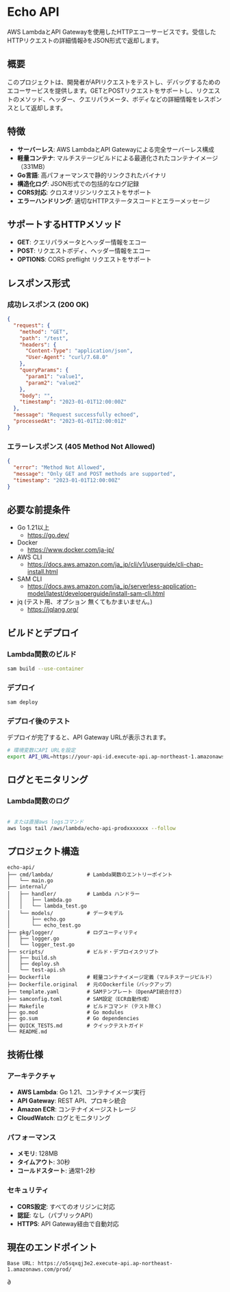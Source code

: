 # Echo API

AWS LambdaとAPI Gatewayを使用したHTTPエコーサービスです。受信したHTTPリクエストの詳細情報∂をJSON形式で返却します。

## 概要

このプロジェクトは、開発者がAPIリクエストをテストし、デバッグするためのエコーサービスを提供します。GETとPOSTリクエストをサポートし、リクエストのメソッド、ヘッダー、クエリパラメータ、ボディなどの詳細情報をレスポンスとして返却します。

## 特徴

- **サーバーレス**: AWS LambdaとAPI Gatewayによる完全サーバーレス構成
- **軽量コンテナ**: マルチステージビルドによる最適化されたコンテナイメージ（331MB）
- **Go言語**: 高パフォーマンスで静的リンクされたバイナリ
- **構造化ログ**: JSON形式での包括的なログ記録
- **CORS対応**: クロスオリジンリクエストをサポート
- **エラーハンドリング**: 適切なHTTPステータスコードとエラーメッセージ

## サポートするHTTPメソッド

- **GET**: クエリパラメータとヘッダー情報をエコー
- **POST**: リクエストボディ、ヘッダー情報をエコー
- **OPTIONS**: CORS preflight リクエストをサポート

## レスポンス形式

### 成功レスポンス (200 OK)

```json
{
  "request": {
    "method": "GET",
    "path": "/test",
    "headers": {
      "Content-Type": "application/json",
      "User-Agent": "curl/7.68.0"
    },
    "queryParams": {
      "param1": "value1",
      "param2": "value2"
    },
    "body": "",
    "timestamp": "2023-01-01T12:00:00Z"
  },
  "message": "Request successfully echoed",
  "processedAt": "2023-01-01T12:00:01Z"
}
```

### エラーレスポンス (405 Method Not Allowed)

```json
{
  "error": "Method Not Allowed",
  "message": "Only GET and POST methods are supported",
  "timestamp": "2023-01-01T12:00:00Z"
}
```

## 必要な前提条件

- Go 1.21以上
  - https://go.dev/ 
- Docker
  - https://www.docker.com/ja-jp/
- AWS CLI
  - https://docs.aws.amazon.com/ja_jp/cli/v1/userguide/cli-chap-install.html
- SAM CLI
  - https://docs.aws.amazon.com/ja_jp/serverless-application-model/latest/developerguide/install-sam-cli.html
- jq (テスト用、オプション 無くてもかまいません。)
  - https://jqlang.org/


## ビルドとデプロイ

### Lambda関数のビルド

```bash
sam build --use-container
```

### デプロイ

```bash
sam deploy

```



### デプロイ後のテスト

デプロイが完了すると、API Gateway URLが表示されます。

```bash
# 環境変数にAPI URLを設定
export API_URL=https://your-api-id.execute-api.ap-northeast-1.amazonaws.com/prod/

```

## ログとモニタリング

### Lambda関数のログ

```bash

# または直接aws logsコマンド
aws logs tail /aws/lambda/echo-api-prodxxxxxxx --follow
```

## プロジェクト構造

```
echo-api/
├── cmd/lambda/           # Lambda関数のエントリーポイント
│   └── main.go
├── internal/
│   ├── handler/          # Lambda ハンドラー
│   │   ├── lambda.go
│   │   └── lambda_test.go
│   └── models/           # データモデル
│       ├── echo.go
│       └── echo_test.go
├── pkg/logger/           # ログユーティリティ
│   ├── logger.go
│   └── logger_test.go
├── scripts/              # ビルド・デプロイスクリプト
│   ├── build.sh
│   ├── deploy.sh
│   └── test-api.sh
├── Dockerfile            # 軽量コンテナイメージ定義（マルチステージビルド）
├── Dockerfile.original   # 元のDockerfile（バックアップ）
├── template.yaml         # SAMテンプレート（OpenAPI統合付き）
├── samconfig.toml        # SAM設定（ECR自動作成）
├── Makefile              # ビルドコマンド（テスト除く）
├── go.mod                # Go modules
├── go.sum                # Go dependencies
├── QUICK_TESTS.md        # クイックテストガイド
└── README.md
```

## 技術仕様

### アーキテクチャ
- **AWS Lambda**: Go 1.21、コンテナイメージ実行
- **API Gateway**: REST API、プロキシ統合
- **Amazon ECR**: コンテナイメージストレージ
- **CloudWatch**: ログとモニタリング

### パフォーマンス
- **メモリ**: 128MB
- **タイムアウト**: 30秒
- **コールドスタート**: 通常1-2秒

### セキュリティ
- **CORS設定**: すべてのオリジンに対応
- **認証**: なし（パブリックAPI）
- **HTTPS**: API Gateway経由で自動対応

## 現在のエンドポイント

```
Base URL: https://o5sqxqj3e2.execute-api.ap-northeast-1.amazonaws.com/prod/
```

∂
